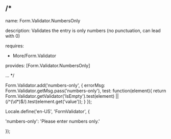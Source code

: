 /*
---

name: Form.Validator.NumbersOnly

description: Validates the entry is only numbers (no punctuation, can lead with 0)

requires:
 - More/Form.Validator

provides: [Form.Validator.NumbersOnly]

...
*/


Form.Validator.add('numbers-only', {
  errorMsg: Form.Validator.getMsg.pass('numbers-only'),
  test: function(element){
    return Form.Validator.getValidator('IsEmpty').test(element) || (/^(\d*)$/).test(element.get('value'));
  }
});


Locale.define('en-US', 'FormValidator', {

  'numbers-only': 'Please enter numbers only.'

});

